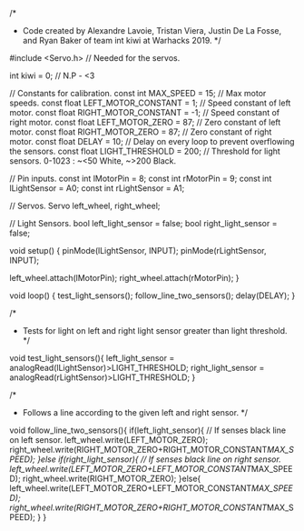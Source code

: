 /*
 * Code created by Alexandre Lavoie, Tristan Viera, Justin De La Fosse, and Ryan Baker of team int kiwi at Warhacks 2019.
 */

#include <Servo.h> // Needed for the servos.

int kiwi = 0; // N.P - <3

// Constants for calibration.
const int MAX_SPEED = 15; // Max motor speeds.
const float LEFT_MOTOR_CONSTANT = 1; // Speed constant of left motor.
const float RIGHT_MOTOR_CONSTANT = -1; // Speed constant of right motor.
const float LEFT_MOTOR_ZERO = 87; // Zero constant of left motor.
const float RIGHT_MOTOR_ZERO = 87; // Zero constant of right motor.
const float DELAY = 10; // Delay on every loop to prevent overflowing the sensors.
const float LIGHT_THRESHOLD = 200; // Threshold for light sensors. 0-1023 : ~<50  White, ~>200  Black.

// Pin inputs.
const int lMotorPin = 8;
const int rMotorPin = 9;
const int lLightSensor = A0;
const int rLightSensor = A1;

// Servos.
Servo left_wheel, right_wheel;

// Light Sensors.
bool left_light_sensor = false;
bool right_light_sensor = false;

void setup() {
  pinMode(lLightSensor, INPUT);
  pinMode(rLightSensor, INPUT);
  
  left_wheel.attach(lMotorPin);
  right_wheel.attach(rMotorPin);
}

void loop() {
  test_light_sensors();
  follow_line_two_sensors();
  delay(DELAY);
}

/*
 * Tests for light on left and right light sensor greater than light threshold.
 */

void test_light_sensors(){
    left_light_sensor = analogRead(lLightSensor)>LIGHT_THRESHOLD; 
    right_light_sensor = analogRead(rLightSensor)>LIGHT_THRESHOLD;
}

/*
 * Follows a line according to the given left and right sensor.
 */

void follow_line_two_sensors(){
  if(left_light_sensor){ // If senses black line on left sensor.
    left_wheel.write(LEFT_MOTOR_ZERO);
    right_wheel.write(RIGHT_MOTOR_ZERO+RIGHT_MOTOR_CONSTANT*MAX_SPEED);
  }else if(right_light_sensor){ // If senses black line on right sensor.
    left_wheel.write(LEFT_MOTOR_ZERO+LEFT_MOTOR_CONSTANT*MAX_SPEED);
    right_wheel.write(RIGHT_MOTOR_ZERO);
  }else{
    left_wheel.write(LEFT_MOTOR_ZERO+LEFT_MOTOR_CONSTANT*MAX_SPEED);
    right_wheel.write(RIGHT_MOTOR_ZERO+RIGHT_MOTOR_CONSTANT*MAX_SPEED);
  }
}
